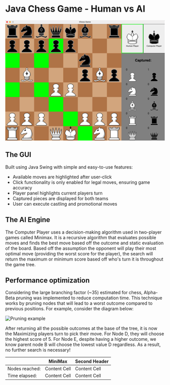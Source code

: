 # Java Chess Game - Human vs AI

![Chess](res/ChessScreenshot.png)

## The GUI
Built using Java Swing with simple and easy-to-use features:
* Available moves are highlighted after user-click
* Click functionality is only enabled for legal moves, ensuring game accuracy
* Player panel highlights current players turn
* Captured pieces are displayed for both teams
* User can execute castling and promotional moves

## The AI Engine
The Computer Player uses a decision-making algorithm used in two-player games called Minimax.
It is a recursive algorithm that evaluates possible moves and finds the best move based off the outcome and static evaluation of the board. 
Based off the assumption the opponent will play their most optimal move (providing the worst score for the player), the search will return the maximum or minimum score based off who's turn it is throughout the game tree.

## Performance optimization
Considering the large branching factor (~35) estimated for chess, Alpha-Beta pruning was implemented to reduce computation time. This technique works by pruning nodes that will lead to a worst outcome compared to previous positions.
For example, consider the diagram below:

![Pruning example](https://media.geeksforgeeks.org/wp-content/uploads/MIN_MAX2.jpg)

After returning all the possible outcomes at the base of the tree, it is now the Maximizing players turn to pick their move. For Node D, they will choose the highest score of 5. For Node E, despite having a higher outcome, we know parent node B will choose the lowest value D regardless. As a result, no further search is necessary!

|                | MiniMax      | Second Header |
|----------------|--------------| ------------- |
| Nodes reached: | Content Cell | Content Cell  |
| Time elapsed:  | Content Cell | Content Cell  |
